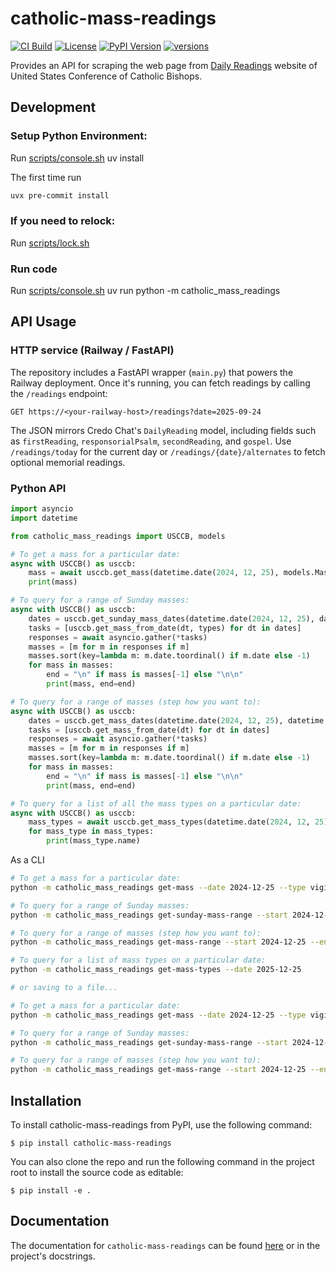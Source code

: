 # catholic-mass-readings

[![CI Build](https://github.com/rcolfin/catholic-mass-readings/actions/workflows/ci.yml/badge.svg)](https://github.com/rcolfin/catholic-mass-readings/actions/workflows/ci.yml)
[![License](https://img.shields.io/github/license/rcolfin/catholic-mass-readings.svg)](https://github.com/rcolfin/catholic-mass-readings/blob/main/LICENSE)
[![PyPI Version](https://img.shields.io/pypi/v/catholic-mass-readings)](https://pypi.python.org/pypi/catholic-mass-readings)
[![versions](https://img.shields.io/pypi/pyversions/catholic-mass-readings.svg)](https://github.com/rcolfin/catholic-mass-readings)

Provides an API for scraping the web page from [Daily Readings](https://bible.usccb.org/bible/readings/) website of United States Conference of Catholic Bishops.

## Development

### Setup Python Environment:

Run [scripts/console.sh](../scripts/console.sh) uv install

The first time run

```sh
uvx pre-commit install
```

### If you need to relock:

Run [scripts/lock.sh](../scripts/lock.sh)

### Run code

Run [scripts/console.sh](../scripts/console.sh) uv run python -m catholic_mass_readings


## API Usage

### HTTP service (Railway / FastAPI)

The repository includes a FastAPI wrapper (`main.py`) that powers the Railway
deployment. Once it's running, you can fetch readings by calling the `/readings`
endpoint:

```
GET https://<your-railway-host>/readings?date=2025-09-24
```

The JSON mirrors Credo Chat's `DailyReading` model, including fields such as
`firstReading`, `responsorialPsalm`, `secondReading`, and `gospel`. Use
`/readings/today` for the current day or `/readings/{date}/alternates` to fetch
optional memorial readings.

### Python API

```python
import asyncio
import datetime

from catholic_mass_readings import USCCB, models

# To get a mass for a particular date:
async with USCCB() as usccb:
    mass = await usccb.get_mass(datetime.date(2024, 12, 25), models.MassType.VIGIL)
    print(mass)

# To query for a range of Sunday masses:
async with USCCB() as usccb:
    dates = usccb.get_sunday_mass_dates(datetime.date(2024, 12, 25), datetime.date(2025, 1, 25))
    tasks = [usccb.get_mass_from_date(dt, types) for dt in dates]
    responses = await asyncio.gather(*tasks)
    masses = [m for m in responses if m]
    masses.sort(key=lambda m: m.date.toordinal() if m.date else -1)
    for mass in masses:
        end = "\n" if mass is masses[-1] else "\n\n"
        print(mass, end=end)

# To query for a range of masses (step how you want to):
async with USCCB() as usccb:
    dates = usccb.get_mass_dates(datetime.date(2024, 12, 25), datetime.date(2025, 1, 25), step=datetime.timedelta(days=1))
    tasks = [usccb.get_mass_from_date(dt) for dt in dates]
    responses = await asyncio.gather(*tasks)
    masses = [m for m in responses if m]
    masses.sort(key=lambda m: m.date.toordinal() if m.date else -1)
    for mass in masses:
        end = "\n" if mass is masses[-1] else "\n\n"
        print(mass, end=end)

# To query for a list of all the mass types on a particular date:
async with USCCB() as usccb:
    mass_types = await usccb.get_mass_types(datetime.date(2024, 12, 25))
    for mass_type in mass_types:
        print(mass_type.name)
```

As a CLI

```sh
# To get a mass for a particular date:
python -m catholic_mass_readings get-mass --date 2024-12-25 --type vigil

# To query for a range of Sunday masses:
python -m catholic_mass_readings get-sunday-mass-range --start 2024-12-25 --end 2025-01-01

# To query for a range of masses (step how you want to):
python -m catholic_mass_readings get-mass-range --start 2024-12-25 --end 2025-01-01 --step 7

# To query for a list of mass types on a particular date:
python -m catholic_mass_readings get-mass-types --date 2025-12-25

# or saving to a file...

# To get a mass for a particular date:
python -m catholic_mass_readings get-mass --date 2024-12-25 --type vigil --save mass.json

# To query for a range of Sunday masses:
python -m catholic_mass_readings get-sunday-mass-range --start 2024-12-25 --end 2025-01-01 --save mass.json

# To query for a range of masses (step how you want to):
python -m catholic_mass_readings get-mass-range --start 2024-12-25 --end 2025-01-01 --step 7 --save mass.json
```

## Installation

To install catholic-mass-readings from PyPI, use the following command:

    $ pip install catholic-mass-readings

You can also clone the repo and run the following command in the project root to install the source code as editable:

    $ pip install -e .

## Documentation
The documentation for `catholic-mass-readings` can be found [here](https://rcolfin.github.io/catholic-mass-readings/) or in the project's docstrings.
